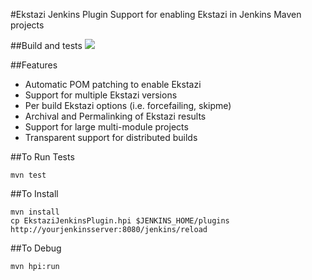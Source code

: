 #Ekstazi Jenkins Plugin
Support for enabling Ekstazi in Jenkins Maven projects

##Build and tests
<a href='https://travis-ci.org/peterlvilim/EkstaziJenkinsPlugin'><img src='https://secure.travis-ci.org/peterlvilim/EkstaziJenkinsPlugin.png?branch=master'></a>

##Features
- Automatic POM patching to enable Ekstazi
- Support for multiple Ekstazi versions
- Per build Ekstazi options (i.e. forcefailing, skipme)
- Archival and Permalinking of Ekstazi results
- Support for large multi-module projects
- Transparent support for distributed builds

##To Run Tests
```
mvn test
```

##To Install
```
mvn install
cp EkstaziJenkinsPlugin.hpi $JENKINS_HOME/plugins
http://yourjenkinsserver:8080/jenkins/reload
```

##To Debug
```
mvn hpi:run
```
